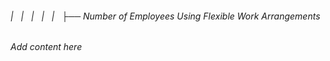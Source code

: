 ###### |   |   |   |   |   ├── Number of Employees Using Flexible Work Arrangements

*Add content here*